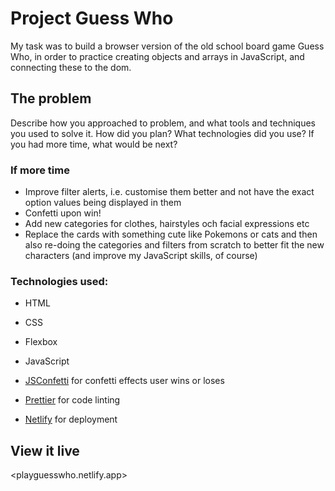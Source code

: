 # Project Guess Who

My task was to build a browser version of the old school board game Guess Who, in order to practice creating objects and arrays in JavaScript, and connecting these to the dom.

## The problem

Describe how you approached to problem, and what tools and techniques you used to solve it. How did you plan? What technologies did you use? If you had more time, what would be next?

### If more time

- Improve filter alerts, i.e. customise them better and not have the exact option values being displayed in them
- Confetti upon win!
- Add new categories for clothes, hairstyles och facial expressions etc
- Replace the cards with something cute like Pokemons or cats and then also re-doing the categories and filters from scratch to better fit the new characters (and improve my JavaScript skills, of course)

### Technologies used:

- HTML
- CSS
- Flexbox
- JavaScript

- [JSConfetti](https://github.com/loonywizard/js-confetti) for confetti effects user wins or loses

- [Prettier](https://www.prettier.io/) for code linting
- [Netlify](https://www.netlify.com/) for deployment

## View it live

<playguesswho.netlify.app>
